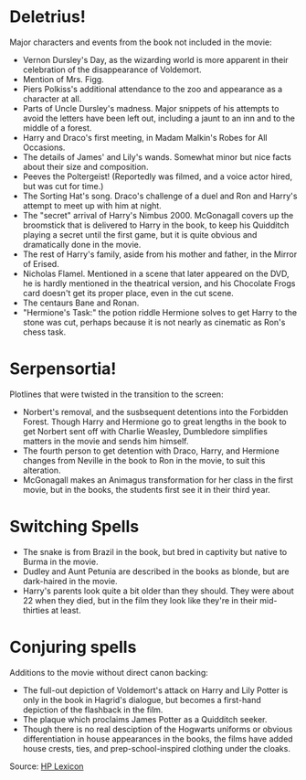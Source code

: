 # Deletrius!

Major characters and events from the book not included in the movie:

- Vernon Dursley's Day, as the wizarding world is more apparent in their celebration of the disappearance of Voldemort.
- Mention of Mrs. Figg.
- Piers Polkiss's additional attendance to the zoo and appearance as a character at all.
- Parts of Uncle Dursley's madness.  Major snippets of his attempts to avoid the letters have been left out, including a jaunt to an inn and to the middle of a forest.
- Harry and Draco's first meeting, in Madam Malkin's Robes for All Occasions.
- The details of James' and Lily's wands.  Somewhat minor but nice facts about their size and composition.
- Peeves the Poltergeist!  (Reportedly was filmed, and a voice actor hired, but was cut for time.)
- The Sorting Hat's song.  Draco's challenge of a duel and Ron and Harry's attempt to meet up with him at night.
- The "secret" arrival of Harry's Nimbus 2000.  McGonagall covers up the broomstick that is delivered to Harry in the book, to keep his Quidditch playing a secret until the first game, but it is quite obvious and dramatically done in the movie.
- The rest of Harry's family, aside from his mother and father, in the Mirror of Erised.
- Nicholas Flamel.  Mentioned in a scene that later appeared on the DVD, he is hardly mentioned in the theatrical version, and his Chocolate Frogs card doesn't get its proper place, even in the cut scene.
- The centaurs Bane and Ronan.
- "Hermione's Task:" the potion riddle Hermione solves to get Harry to the stone was cut, perhaps because it is not nearly as cinematic as Ron's chess task.

# Serpensortia!

Plotlines that were twisted in the transition to the screen:

- Norbert's removal, and the susbsequent detentions into the Forbidden Forest.  Though Harry and Hermione go to great lengths in the book to get Norbert sent off with Charlie Weasley, Dumbledore simplifies matters in the movie and sends him himself. 
- The fourth person to get detention with Draco, Harry, and Hermione changes from Neville in the book to Ron in the movie, to suit this alteration.
- McGonagall makes an Animagus transformation for her class in the first movie, but in the books, the students first see it in their third year.

# Switching Spells

- The snake is from Brazil in the book, but bred in captivity but native to Burma in the movie.
- Dudley and Aunt Petunia are described in the books as blonde, but are dark-haired in the movie.
- Harry's parents look quite a bit older than they should. They were about 22 when they died, but in the film they look like they're in their mid-thirties at least.

# Conjuring spells 

Additions to the movie without direct canon backing:

- The full-out depiction of Voldemort's attack on Harry and Lily Potter is only in the book in Hagrid's dialogue, but becomes a first-hand depiction of the flashback in the film.
- The plaque which proclaims James Potter as a Quidditch seeker.
- Though there is no real desciption of the Hogwarts uniforms or obvious differentiation in house appearances in the books, the films have added house crests, ties, and prep-school-inspired clothing under the cloaks.

Source: [HP Lexicon](https://web.archive.org/web/20031220160234/http://www.hp-lexicon.org/film1_changes.html)
